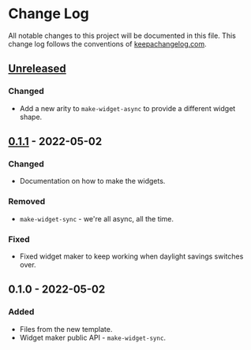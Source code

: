 # Change Log
All notable changes to this project will be documented in this file. This change log follows the conventions of [keepachangelog.com](http://keepachangelog.com/).

## [Unreleased]
### Changed
- Add a new arity to `make-widget-async` to provide a different widget shape.

## [0.1.1] - 2022-05-02
### Changed
- Documentation on how to make the widgets.

### Removed
- `make-widget-sync` - we're all async, all the time.

### Fixed
- Fixed widget maker to keep working when daylight savings switches over.

## 0.1.0 - 2022-05-02
### Added
- Files from the new template.
- Widget maker public API - `make-widget-sync`.

[Unreleased]: https://sourcehost.site/your-name/chip8-clj/compare/0.1.1...HEAD
[0.1.1]: https://sourcehost.site/your-name/chip8-clj/compare/0.1.0...0.1.1

